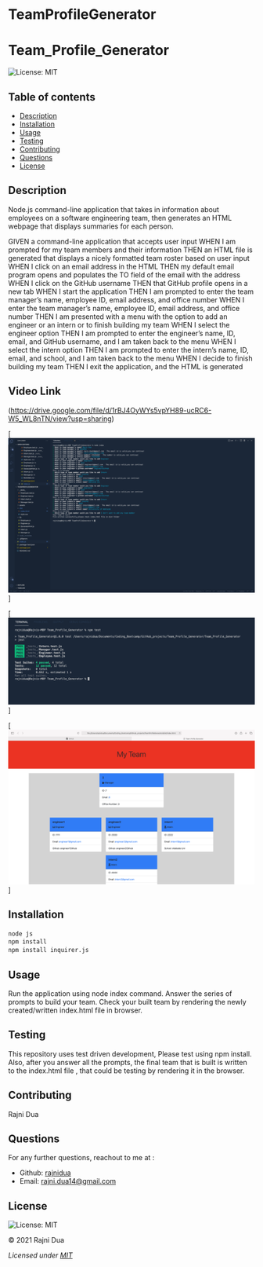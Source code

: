 # TeamProfileGenerator
# Team_Profile_Generator
  ![License: MIT](https://img.shields.io/badge/License-MIT-yellow.svg)



 
  ## Table of contents
  - [Description](#Description)
  - [Installation](#Installation)
  - [Usage](#Usage)
  - [Testing](#Testing)
  - [Contributing](#Contributing)
  - [Questions](#Questions)
  - [License](#License)

  ## Description
  Node.js command-line application that takes in information about employees on a software engineering team, then generates an HTML webpage that displays summaries for each person.

  GIVEN a command-line application that accepts user input
WHEN I am prompted for my team members and their information
THEN an HTML file is generated that displays a nicely formatted team roster based on user input
WHEN I click on an email address in the HTML
THEN my default email program opens and populates the TO field of the email with the address
WHEN I click on the GitHub username
THEN that GitHub profile opens in a new tab
WHEN I start the application
THEN I am prompted to enter the team manager’s name, employee ID, email address, and office number
WHEN I enter the team manager’s name, employee ID, email address, and office number
THEN I am presented with a menu with the option to add an engineer or an intern or to finish building my team
WHEN I select the engineer option
THEN I am prompted to enter the engineer’s name, ID, email, and GitHub username, and I am taken back to the menu
WHEN I select the intern option
THEN I am prompted to enter the intern’s name, ID, email, and school, and I am taken back to the menu
WHEN I decide to finish building my team
THEN I exit the application, and the HTML is generated

## Video Link

(https://drive.google.com/file/d/1rBJ4OyWYs5vpYH89-ucRC6-W5_WL8nTN/view?usp=sharing)





[![Screenshot](./assets/Screenshot_prompts.png)]

[![Screenshot](./assets/Screenshot1.png)]

[![Screenshot](./assets/Screenshot_output.png)]



  ## Installation
  ```md
  node js
  npm install
  npm install inquirer.js
  ```

  ## Usage
  Run the application using node index command.
  Answer the series of prompts to build your team.
  Check your built team by rendering the newly created/written index.html file in browser.

  
  ## Testing
  This repository uses test driven development, Please test using npm install. Also, after you answer all the prompts, the final team that is built is written to the index.html file , that could be testing by rendering it in the browser.

  ## Contributing
  Rajni Dua

  ## Questions
  For any further questions, reachout to me at :
  - Github: [rajnidua](https://github.com/rajnidua)
  - Email: rajni.dua14@gmail.com

## License
    
![License: MIT](https://img.shields.io/badge/License-MIT-yellow.svg)
  
&copy;  2021  Rajni Dua
    
*Licensed under [MIT](./license)*
